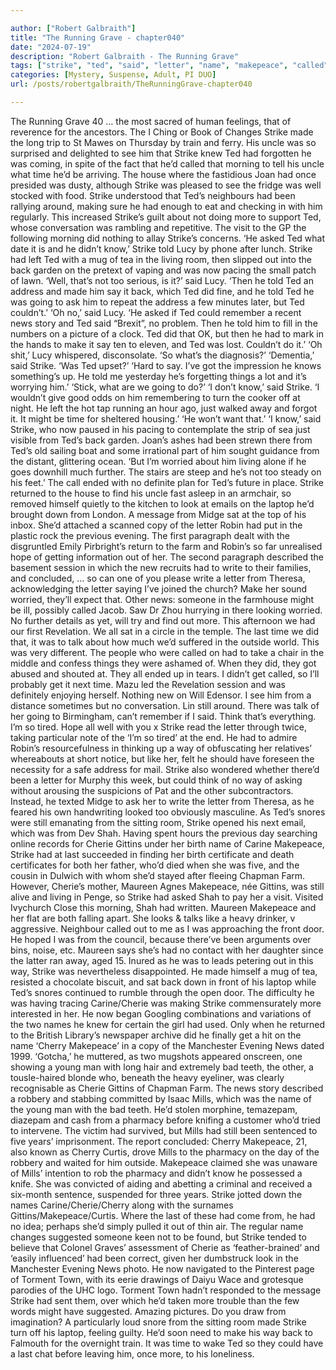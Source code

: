 ```yaml
---

author: ["Robert Galbraith"]
title: "The Running Grave - chapter040"
date: "2024-07-19"
description: "Robert Galbraith - The Running Grave"
tags: ["strike", "ted", "said", "letter", "name", "makepeace", "called", "time", "know", "told", "back", "news", "made", "lucy", "say", "last", "still", "way", "cherie", "mill", "uncle", "see", "morning", "well", "asked"]
categories: [Mystery, Suspense, Adult, PI DUO]
url: /posts/robertgalbraith/TheRunningGrave-chapter040

---
```



The Running Grave
40
… the most sacred of human feelings, that of reverence for the ancestors.
The I Ching or Book of Changes
Strike made the long trip to St Mawes on Thursday by train and ferry. His uncle was so surprised and delighted to see him that Strike knew Ted had forgotten he was coming, in spite of the fact that he’d called that morning to tell his uncle what time he’d be arriving.
The house where the fastidious Joan had once presided was dusty, although Strike was pleased to see the fridge was well stocked with food. Strike understood that Ted’s neighbours had been rallying around, making sure he had enough to eat and checking in with him regularly. This increased Strike’s guilt about not doing more to support Ted, whose conversation was rambling and repetitive.
The visit to the GP the following morning did nothing to allay Strike’s concerns.
‘He asked Ted what date it is and he didn’t know,’ Strike told Lucy by phone after lunch. Strike had left Ted with a mug of tea in the living room, then slipped out into the back garden on the pretext of vaping and was now pacing the small patch of lawn.
‘Well, that’s not too serious, is it?’ said Lucy.
‘Then he told Ted an address and made him say it back, which Ted did fine, and he told Ted he was going to ask him to repeat the address a few minutes later, but Ted couldn’t.’
‘Oh no,’ said Lucy.
‘He asked if Ted could remember a recent news story and Ted said “Brexit”, no problem. Then he told him to fill in the numbers on a picture of a clock. Ted did that OK, but then he had to mark in the hands to make it say ten to eleven, and Ted was lost. Couldn’t do it.’
‘Oh shit,’ Lucy whispered, disconsolate. ‘So what’s the diagnosis?’
‘Dementia,’ said Strike.
‘Was Ted upset?’
‘Hard to say. I’ve got the impression he knows something’s up. He told me yesterday he’s forgetting things a lot and it’s worrying him.’
‘Stick, what are we going to do?’
‘I don’t know,’ said Strike. ‘I wouldn’t give good odds on him remembering to turn the cooker off at night. He left the hot tap running an hour ago, just walked away and forgot it. It might be time for sheltered housing.’
‘He won’t want that.’
‘I know,’ said Strike, who now paused in his pacing to contemplate the strip of sea just visible from Ted’s back garden. Joan’s ashes had been strewn there from Ted’s old sailing boat and some irrational part of him sought guidance from the distant, glittering ocean. ‘But I’m worried about him living alone if he goes downhill much further. The stairs are steep and he’s not too steady on his feet.’
The call ended with no definite plan for Ted’s future in place. Strike returned to the house to find his uncle fast asleep in an armchair, so removed himself quietly to the kitchen to look at emails on the laptop he’d brought down from London.
A message from Midge sat at the top of his inbox. She’d attached a scanned copy of the letter Robin had put in the plastic rock the previous evening.
The first paragraph dealt with the disgruntled Emily Pirbright’s return to the farm and Robin’s so far unrealised hope of getting information out of her. The second paragraph described the basement session in which the new recruits had to write to their families, and concluded,
… so can one of you please write a letter from Theresa, acknowledging the letter saying I’ve joined the church? Make her sound worried, they’ll expect that.
Other news: someone in the farmhouse might be ill, possibly called Jacob. Saw Dr Zhou hurrying in there looking worried. No further details as yet, will try and find out more.
This afternoon we had our first Revelation. We all sat in a circle in the temple. The last time we did that, it was to talk about how much we’d suffered in the outside world. This was very different. The people who were called on had to take a chair in the middle and confess things they were ashamed of. When they did, they got abused and shouted at. They all ended up in tears. I didn’t get called, so I’ll probably get it next time. Mazu led the Revelation session and was definitely enjoying herself.
Nothing new on Will Edensor. I see him from a distance sometimes but no conversation. Lin still around. There was talk of her going to Birmingham, can’t remember if I said.
Think that’s everything. I’m so tired. Hope all well with you x
Strike read the letter through twice, taking particular note of the ‘I’m so tired’ at the end. He had to admire Robin’s resourcefulness in thinking up a way of obfuscating her relatives’ whereabouts at short notice, but like her, felt he should have foreseen the necessity for a safe address for mail. Strike also wondered whether there’d been a letter for Murphy this week, but could think of no way of asking without arousing the suspicions of Pat and the other subcontractors. Instead, he texted Midge to ask her to write the letter from Theresa, as he feared his own handwriting looked too obviously masculine.
As Ted’s snores were still emanating from the sitting room, Strike opened his next email, which was from Dev Shah.
Having spent hours the previous day searching online records for Cherie Gittins under her birth name of Carine Makepeace, Strike had at last succeeded in finding her birth certificate and death certificates for both her father, who’d died when she was five, and the cousin in Dulwich with whom she’d stayed after fleeing Chapman Farm. However, Cherie’s mother, Maureen Agnes Makepeace, née Gittins, was still alive and living in Penge, so Strike had asked Shah to pay her a visit.
Visited Ivychurch Close this morning, Shah had written. Maureen Makepeace and her flat are both falling apart. She looks & talks like a heavy drinker, v aggressive. Neighbour called out to me as I was approaching the front door. He hoped I was from the council, because there’ve been arguments over bins, noise, etc. Maureen says she’s had no contact with her daughter since the latter ran away, aged 15.
Inured as he was to leads petering out in this way, Strike was nevertheless disappointed.
He made himself a mug of tea, resisted a chocolate biscuit, and sat back down in front of his laptop while Ted’s snores continued to rumble through the open door.
The difficulty he was having tracing Carine/Cherie was making Strike commensurately more interested in her. He now began Googling combinations and variations of the two names he knew for certain the girl had used. Only when he returned to the British Library’s newspaper archive did he finally get a hit on the name ‘Cherry Makepeace’ in a copy of the Manchester Evening News dated 1999.
‘Gotcha,’ he muttered, as two mugshots appeared onscreen, one showing a young man with long hair and extremely bad teeth, the other, a tousle-haired blonde who, beneath the heavy eyeliner, was clearly recognisable as Cherie Gittins of Chapman Farm.
The news story described a robbery and stabbing committed by Isaac Mills, which was the name of the young man with the bad teeth. He’d stolen morphine, temazepam, diazepam and cash from a pharmacy before knifing a customer who’d tried to intervene. The victim had survived, but Mills had still been sentenced to five years’ imprisonment.
The report concluded:
Cherry Makepeace, 21, also known as Cherry Curtis, drove Mills to the pharmacy on the day of the robbery and waited for him outside. Makepeace claimed she was unaware of Mills’ intention to rob the pharmacy and didn’t know he possessed a knife. She was convicted of aiding and abetting a criminal and received a six-month sentence, suspended for three years.
Strike jotted down the names Carine/Cherie/Cherry along with the surnames Gittins/Makepeace/Curtis. Where the last of these had come from, he had no idea; perhaps she’d simply pulled it out of thin air. The regular name changes suggested someone keen not to be found, but Strike tended to believe that Colonel Graves’ assessment of Cherie as ‘feather-brained’ and ‘easily influenced’ had been correct, given her dumbstruck look in the Manchester Evening News photo.
He now navigated to the Pinterest page of Torment Town, with its eerie drawings of Daiyu Wace and grotesque parodies of the UHC logo. Torment Town hadn’t responded to the message Strike had sent them, over which he’d taken more trouble than the few words might have suggested.
Amazing pictures. Do you draw from imagination?
A particularly loud snore from the sitting room made Strike turn off his laptop, feeling guilty. He’d soon need to make his way back to Falmouth for the overnight train. It was time to wake Ted so they could have a last chat before leaving him, once more, to his loneliness.
